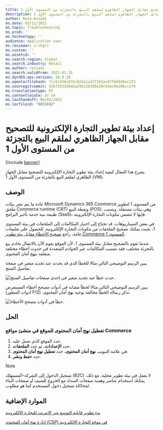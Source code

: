 ```yaml
---
title: إعداد بيئة تطوير التجارة الإلكترونية للتصحيح مقابل الجهاز الظاهري لملقم البيع بالتجزئة من المستوى الأول 1
description: يشرح هذا المقال كيفية إعداد بيئة تطوير التجارة الإلكترونية للتصحيح مقابل الجهاز الظاهري لملقم البيع بالتجزئة من المستوى الأول 1 (VM).
author: Reza-Assadi
ms.date: 03/11/2021
ms.topic: Troubleshooting
ms.prod: ''
ms.technology: ''
audience: Application user
ms.reviewer: v-chgri
ms.custom: ''
ms.assetid: ''
ms.search.region: Global
ms.search.industry: Retail
ms.author: rassadi
ms.search.validFrom: 2021-01-31
ms.dyn365.ops.version: 10.0.18
ms.openlocfilehash: 7cc6c936c67bc82da1a237341ac07fb69d4ac233
ms.sourcegitcommit: 52b7225350daa29b1263d8e29c54ac9e20bcca70
ms.translationtype: HT
ms.contentlocale: ar-SA
ms.lasthandoff: 06/03/2022
ms.locfileid: "8855692"
---
```

# <a name="set-up-an-e-commerce-development-environment-to-debug-against-a-tier-1-retail-server-virtual-machine"></a>إعداد بيئة تطوير التجارة الإلكترونية للتصحيح مقابل الجهاز الظاهري لملقم البيع بالتجزئة من المستوى الأول 1

[!include [banner](../../includes/banner.md)]

يشرح هذا المقال كيفية إعداد بيئة تطوير التجارة الإلكترونية للتصحيح مقابل الجهاز الظاهري لملقم البيع بالتجزئة من المستوى الأول 1 (VM).

## <a name="description"></a>الوصف

عادة ما يتم نشر بيئات Microsoft Dynamics 365 Commerce من المستوى 1 لتطوير ملحق Commerce runtime (CRT) ونقطة البيع (POS). وهي بيئات مستقلة. وبسبب طبيعة بنية خدمة تأجير البرامج (SaaS)، فإنها لا تتضمن مكونات التجارة الإلكترونية.

في بعض السيناريوهات، قد تحتاج إلى اختبار المكالمات إلى الملحقات في بيئة المستوى 1، بحيث يمكنك تصحيح الملحقات من مكونات التجارة الإلكترونية. للحصول على تعليمات عامة، راجع [تصحيح الأخطاء مقابل بيئة تطوير Commerce المستوى 1](../e-commerce-extensibility/debug-tier-1.md).

عندما تقوم بالتصحيح مقابل بيئة المستوى 1، لأن الموقع يقوم الآن بالاتصال بخادم بيع بالتجزئة مختلف، فقد تتسبب المكالمات عبر الخوادم المتعددة في حدوث أخطاء مختلفة متعلقة بنهج أمان المحتوى.

يبين الرسم التوضيحي التالي مثالا للخطأ الذي قد يحدث عند تحديد متغير في صفحة تفاصيل المنتج.

![حدث خطأ عند تحديد متغير في إحدى صفحات تفاصيل المنتج.](media/unhandled-rejection-error.jpg)

يبين الرسم التوضيحي التالي مثالا لخطأ مشابه في أدوات مصحح أخطاء المستعرض (أدوات المطور F12). تذكر رسالة الخطأ مخالفة توجيه نهج أمان المحتوى.

![خطأ في أدوات مصحح الأخطاء.](media/debugger-tools-error.JPG)

## <a name="resolution"></a>الحل

### <a name="disable-the-content-security-policy-for-the-site-in-commerce-site-builder"></a>تعطيل نهج أمان المحتوى للموقع في منشئ مواقع Commerce

1. حدد الموقع الذي تعمل عليه.
1. حدد **الإعدادات**، ثم حدد **الملحقات**.
1. في علامة التبويب **نهج أمان المحتوى**، حدد **تعطيل نهج أمان المحتوى**.
1. حدد **حفظ ونشر**.

> [!NOTE]
> تسجيل الدخول إلى الشركة-المستهلك (B2C) لا يعمل في بيئة تطوير محلية. مع ذلك، يمكنك استخدام عناصر وهمية صفحات السداد مع الخروج للضيف أو صفحات البناء لمحاكاة تسجيل دخول المستخدم كما هو مطلوب.

## <a name="additional-resources"></a>الموارد الإضافية

[‏‫بدء تطوير قابلية التوسع عبر الإنترنت للتجارة الإلكترونية](../e-commerce-extensibility/sdk-getting-started.md)

[إدارة نهج أمان المحتوى (CSP) في موقع التجارة الإلكترونية](../manage-csp.md)
